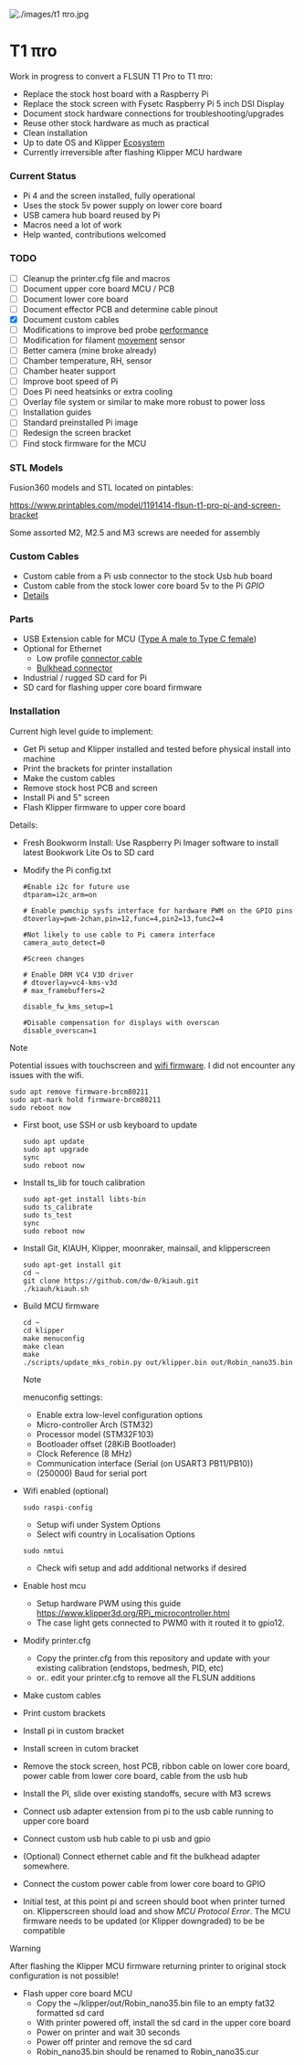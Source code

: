 ![./images/t1 πro.jpg](https://raw.githubusercontent.com/mulcmu/T1-pyro/refs/heads/main/images/t1%20%CF%80ro.jpg)

# T1 πro
Work in progress to convert a FLSUN T1 Pro to T1 πro:

- Replace the stock host board with a Raspberry Pi
- Replace the stock screen with Fysetc Raspberry Pi 5 inch DSI Display
- Document stock hardware connections for troubleshooting/upgrades
- Reuse other stock hardware as much as practical
- Clean installation
- Up to date OS and Klipper [Ecosystem](https://klipper.discourse.group/t/klipper-architecture-ecosystem/6313)
- Currently irreversible after flashing Klipper MCU hardware 

### Current Status

* Pi 4 and the screen installed, fully operational
* Uses the stock 5v power supply on lower core board
* USB camera hub board reused by Pi
* Macros need a lot of work
* Help wanted, contributions welcomed

### TODO

- [ ] Cleanup the printer.cfg file and macros
- [ ] Document upper core board MCU / PCB
- [ ] Document lower core board
- [ ] Document effector PCB and determine cable pinout
- [x] Document custom cables
- [ ] Modifications to improve bed probe [performance](https://klipper.discourse.group/t/load-cell-probing-algorithm-testing/9751/102)
- [ ] Modification for filament <u>movement</u> sensor
- [ ] Better camera (mine broke already)
- [ ] Chamber temperature, RH, sensor
- [ ] Chamber heater support
- [ ] Improve boot speed of Pi
- [ ] Does Pi need heatsinks or extra cooling
- [ ] Overlay file system or similar to make more robust to power loss
- [ ] Installation guides
- [ ] Standard preinstalled Pi image
- [ ] Redesign the screen bracket
- [ ] Find stock firmware for the MCU

### STL Models

Fusion360 models and STL located on pintables:

https://www.printables.com/model/1191414-flsun-t1-pro-pi-and-screen-bracket

Some assorted M2, M2.5 and M3 screws are needed for assembly

### Custom Cables

* Custom cable from a Pi usb connector to the stock Usb hub board
* Custom cable from the stock lower core board 5v to the Pi *GPIO*
* [Details](custom_cables.md)

### Parts

* USB Extension cable for MCU ([Type A male to Type C female](https://www.amazon.com/dp/B07M999Y6T))
* Optional for Ethernet 
  * Low profile [connector cable](https://www.amazon.com/dp/B0D9JVSB2X?ref_=ppx_hzsearch_conn_dt_b_fed_asin_title_1) 
  * [Bulkhead connector](https://www.amazon.com/dp/B0D9JVSB2X)
* Industrial / rugged SD card for Pi
* SD card for flashing upper core board firmware

### Installation

Current high level guide to implement:

* Get Pi setup and Klipper installed and tested before physical install into machine
* Print the brackets for printer installation
* Make the custom cables
* Remove stock host PCB and screen
* Install Pi and 5" screen
* Flash Klipper firmware to upper core board

Details:

* Fresh Bookworm Install:  Use Raspberry Pi Imager software to install latest Bookwork Lite Os to SD card

* Modify the Pi config.txt

    ```
    #Enable i2c for future use
    dtparam=i2c_arm=on
    
    # Enable pwmchip sysfs interface for hardware PWM on the GPIO pins
    dtoverlay=pwm-2chan,pin=12,func=4,pin2=13,func2=4
    
    #Not likely to use cable to Pi camera interface
    camera_auto_detect=0
    
    #Screen changes
    
    # Enable DRM VC4 V3D driver
    # dtoverlay=vc4-kms-v3d
    # max_framebuffers=2
    
    disable_fw_kms_setup=1
    
    #Disable compensation for displays with overscan
    disable_overscan=1
    ```

> [!NOTE]
>
> Potential issues with touchscreen and [wifi firmware](https://github.com/KlipperScreen/KlipperScreen/discussions/1491).  I did not encounter any issues with the wifi.
>
> ``` Remove problematic wifi
> sudo apt remove firmware-brcm80211
> sudo apt-mark hold firmware-brcm80211
> sudo reboot now 
> ```

* First boot, use SSH or usb keyboard to update

  ``` 
  sudo apt update
  sudo apt upgrade
  sync
  sudo reboot now
  ```

* Install ts_lib for touch calibration

  ```
  sudo apt-get install libts-bin
  sudo ts_calibrate
  sudo ts_test
  sync
  sudo reboot now
  ```

* Install Git, KIAUH, Klipper, moonraker, mainsail, and klipperscreen

    ```
    sudo apt-get install git
    cd ~ 
    git clone https://github.com/dw-0/kiauh.git
    ./kiauh/kiauh.sh
    ```

* Build MCU firmware

  ```
  cd ~
  cd klipper
  make menuconfig
  make clean
  make
  ./scripts/update_mks_robin.py out/klipper.bin out/Robin_nano35.bin
  ```

  > [!NOTE]
  >
  > menuconfig settings:
  >
  > * Enable extra low-level configuration options
  > * Micro-controller Arch (STM32)
  > * Processor model (STM32F103)
  > * Bootloader offset (28KiB Bootloader)
  > * Clock Reference (8 MHz)
  > * Communication interface (Serial (on USART3 PB11/PB10))
  > * (250000) Baud for serial port

* Wifi enabled (optional)

    ``` 
    sudo raspi-config
    ```

    * Setup wifi under System Options
    * Select wifi country in Localisation Options
    ```
    sudo nmtui
    ```

    * Check wifi setup and add additional networks if desired

* Enable host mcu
  * Setup hardware PWM using this guide https://www.klipper3d.org/RPi_microcontroller.html
  * The case light gets connected to PWM0 with it routed it to gpio12.

* Modify printer.cfg
  * Copy the printer.cfg from this repository and update with your existing calibration (endstops, bedmesh, PID, etc)
  * or.. edit your printer.cfg to remove all the FLSUN additions

* Make custom cables

* Print custom brackets

* Install pi in custom bracket

* Install screen in cutom bracket

* Remove the stock screen, host PCB, ribbon cable on lower core board, power cable from lower core board, cable from the usb hub

* Install the PI, slide over existing standoffs, secure with M3 screws

* Connect usb adapter extension from pi to the usb cable running to upper core board

* Connect custom usb hub cable to pi usb and gpio

* (Optional) Connect ethernet cable and fit the bulkhead adapter somewhere.

* Connect the custom power cable from lower core board to GPIO

* Initial test, at this point pi and screen should boot when printer turned on.  Klipperscreen should load and show *MCU Protocol Error*.  The MCU firmware needs to be updated (or Klipper downgraded) to be be compatible

> [!WARNING]
>
> After flashing the Klipper MCU firmware returning printer to original stock configuration is not possible!
* Flash upper core board MCU
  * Copy the ~/klipper/out/Robin_nano35.bin file to an empty fat32 formatted sd card
  * With printer powered off, install the sd card in the upper core board
  * Power on printer and wait 30 seconds
  * Power off printer and remove the sd card
  * Robin_nano35.bin should be renamed to Robin_nano35.cur
